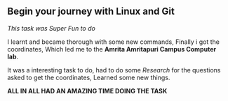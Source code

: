 ## Begin your journey with Linux and Git
*This task was Super Fun to do* 

I learnt and became thorough with some new commands, Finally i got the coordinates, Which led me to the **Amrita Amritapuri Campus Computer lab**.

It was a interesting task to do, had to do some *Research* for the questions asked to get the coordinates, Learned some new things.

**ALL IN ALL HAD AN AMAZING TIME DOING THE TASK**
